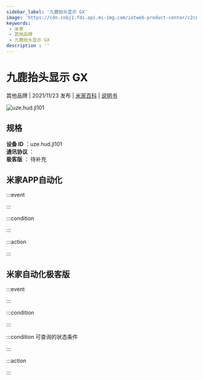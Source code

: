 ```yaml
---
sidebar_label: '九鹿抬头显示 GX'
image: 'https://cdn.cnbj1.fds.api.mi-img.com/iotweb-product-center/c2c8b17873ec141d30e31764657ddeeb_1633999618729.png?GalaxyAccessKeyId=AKVGLQWBOVIRQ3XLEW&Expires=9223372036854775807&Signature=emzz6KC/eAU/sw2n2UOCESNYQAs='
keywords: 
 - 米家
 - 其他品牌
 - 九鹿抬头显示 GX
description : ''
---
```

# 九鹿抬头显示 GX

其他品牌 | 2021/11/23 发布 | [米家百科](https://home.mi.com/webapp/content/baike/product/index.html?model=uze.hud.jl101) | [说明书](https://home.mi.com/views/introduction.html?model=uze.hud.jl101&region=cn)

![uze.hud.jl101](https://cdn.cnbj1.fds.api.mi-img.com/iotweb-product-center/c2c8b17873ec141d30e31764657ddeeb_1633999618729.png?GalaxyAccessKeyId=AKVGLQWBOVIRQ3XLEW&Expires=9223372036854775807&Signature=emzz6KC/eAU/sw2n2UOCESNYQAs=)

## 规格  
> 
**设备 ID** ：uze.hud.jl101  
**通讯协议** ：  
**极客版**  ： 待补充 


## 米家APP自动化  

:::event  

:::

:::condition  

:::

:::action   

:::

## 米家自动化极客版  

:::event  

:::

:::condition  

:::

:::condition 可查询的状态条件  

:::

:::action  

:::

        
